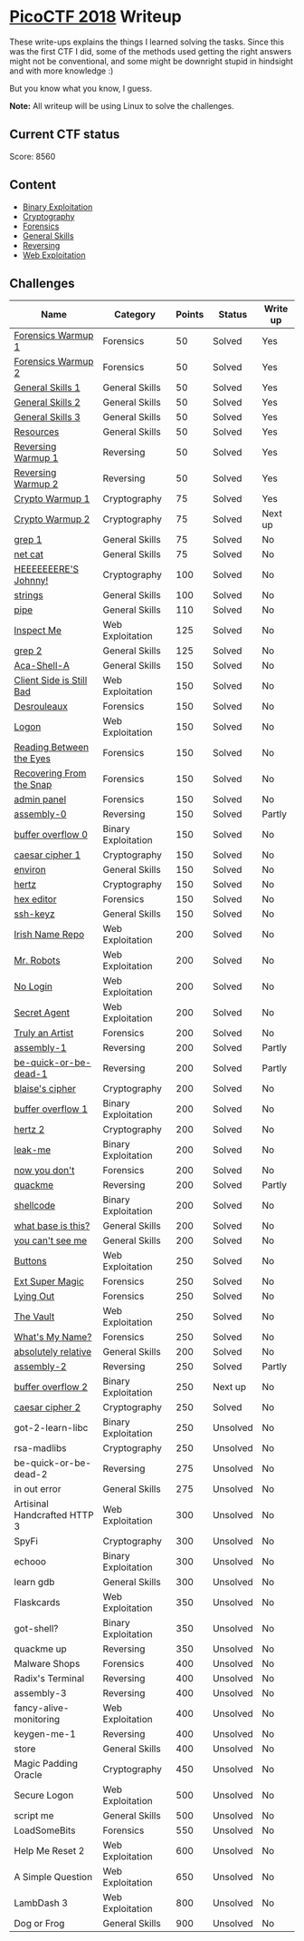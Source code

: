 # [PicoCTF 2018](https://2018game.picoctf.com/) Writeup

These write-ups explains the things I learned solving the tasks. Since this was the first CTF I did, some of the methods used getting the right answers might not be conventional, and some might be downright stupid in hindsight and with more knowledge :)

But you know what you know, I guess. 

**Note:** All writeup will be using Linux to solve the challenges.  


## Current CTF status

Score: 8560


## Content
- [Binary Exploitation](./Binary%20Exploitation)
- [Cryptography](./Cryptography)
- [Forensics](./Forensics)
- [General Skills](./General%20Skills)
- [Reversing](./Reversing)
- [Web Exploitation](./Web%20Exploitation)


## Challenges

|Name|Category|Points|Status|Write up
|-|-|-|-|-|
|[Forensics Warmup 1](Forensics/Forensics%20Warmup%201)|Forensics|50|Solved|Yes|
|[Forensics Warmup 2](Forensics/Forensics%20Warmup%202)|Forensics|50|Solved|Yes|
|[General Skills 1](General%20Skills/General%20Warmup%201)|General Skills|50|Solved|Yes|
|[General Skills 2](General%20Skills/General%20Warmup%202)|General Skills|50|Solved|Yes|
|[General Skills 3](General%20Skills/General%20Warmup%203)|General Skills|50|Solved|Yes|
|[Resources](General%20Skills/Resources)|General Skills|50|Solved|Yes|
|[Reversing Warmup 1](Reversing/Reversing%20Warmup%201)|Reversing|50|Solved|Yes|
|[Reversing Warmup 2](Reversing/Reversing%20Warmup%202)|Reversing|50|Solved|Yes|
|[Crypto Warmup 1](Cryptography/Crypto%20Warmup%201)|Cryptography|75|Solved|Yes|
|[Crypto Warmup 2](Cryptography/Crypto%20Warmup%202)|Cryptography|75|Solved|Next up|
|[grep 1](General%20Skills/grep%201)|General Skills|75|Solved|No|
|[net cat](General%20Skills/net%20cat)|General Skills|75|Solved|No|
|[HEEEEEEERE'S Johnny!](Cryptography/HEEEEEEERE%27S%20Johnny!)|Cryptography|100|Solved|No|
|[strings](General%20Skills/strings)|General Skills|100|Solved|No|
|[pipe](General%20Skills/pipe)|General Skills|110|Solved|No|
|[Inspect Me](Web%20Exploitation/Inspect%20Me)|Web Exploitation|125|Solved|No|
|[grep 2](General%20Skills/grep%202)|General Skills|125|Solved|No|
|[Aca-Shell-A](General%20Skills/Aca-Shell-A)|General Skills|150|Solved|No|
|[Client Side is Still Bad](Web%20Exploitation/Client%20Side%20is%20Still%20Bad)|Web Exploitation|150|Solved|No|
|[Desrouleaux](Forensics/Desrouleaux)|Forensics|150|Solved|No|
|[Logon](Web%20Exploitation/Logon)|Web Exploitation|150|Solved|No|
|[Reading Between the Eyes](Forensics/Reading%20Between%20the%20Eyes)|Forensics|150|Solved|No|
|[Recovering From the Snap](Forensics/Recovering%20From%20the%20Snap)|Forensics|150|Solved|No|
|[admin panel](Forensics/admin%20panel)|Forensics|150|Solved|No|
|[assembly-0](Reversing/assembly-0)|Reversing|150|Solved|Partly|
|[buffer overflow 0](Binary%20Exploitation/buffer%20overflow%200)|Binary Exploitation|150|Solved|No|
|[caesar cipher 1](Cryptography/caesar%20cipher%201)|Cryptography|150|Solved|No|
|[environ](General%20Skills/environ)|General Skills|150|Solved|No|
|[hertz](Cryptography/hertz)|Cryptography|150|Solved|No|
|[hex editor](Forensics/hex%20editor)|Forensics|150|Solved|No|
|[ssh-keyz](General%20Skills/ssh-keyz)|General Skills|150|Solved|No|
|[Irish Name Repo](Web%20Exploitation/Irish%20Name%20Repo)|Web Exploitation|200|Solved|No|
|[Mr. Robots](Web%20Exploitation/Mr.%20Robots)|Web Exploitation|200|Solved|No|
|[No Login](Web%20Exploitation/No%20Login)|Web Exploitation|200|Solved|No|
|[Secret Agent](Web%20Exploitation/Secret%20Agent)|Web Exploitation|200|Solved|No|
|[Truly an Artist](Forensics/Truly%20an%20Artist)|Forensics|200|Solved|No|
|[assembly-1](Reversing/assembly-1)|Reversing|200|Solved|Partly|
|[be-quick-or-be-dead-1](Reversing/be-quick-or-be-dead-1)|Reversing|200|Solved|Partly|
|[blaise's cipher](Cryptography/blaise%27s%20cipher)|Cryptography|200|Solved|No|
|[buffer overflow 1](Binary%20Exploitation/buffer%20overflow%201)|Binary Exploitation|200|Solved|No|
|[hertz 2](Cryptography/hertz%202)|Cryptography|200|Solved|No|
|[leak-me](Binary%20Exploitation/leak-me)|Binary Exploitation|200|Solved|No|
|[now you don't](Forensics/now%20you%20don%27t)|Forensics|200|Solved|No|
|[quackme](Reversing/quackme)|Reversing|200|Solved|Partly|
|[shellcode](Binary%20Exploitation/shellcode)|Binary Exploitation|200|Solved|No|
|[what base is this?](General%20Skills/what%20base%20is%20this)|General Skills|200|Solved|No|
|[you can't see me](General%20Skills/you%20can%27t%20see%20me)|General Skills|200|Solved|No|
|[Buttons](Web%20Exploitation/Buttons)|Web Exploitation|250|Solved|No|
|[Ext Super Magic](Forensics/Ext%20Super%20Magic)|Forensics|250|Solved|No|
|[Lying Out](Forensics/Lying%20Out)|Forensics|250|Solved|No|
|[The Vault](Web%20Exploitation/The%20Vault)|Web Exploitation|250|Solved|No|
|[What's My Name?](Forensics/What%27s%20My%20Name)|Forensics|250|Solved|No|
|[absolutely relative](General%20Skills/absolutely%20relative)|General Skills|200|Solved|No|
|[assembly-2](Reversing/assembly-2)|Reversing|250|Solved|Partly|
|[buffer overflow 2](Binary%20Exploitation/buffer%20overflow%202)|Binary Exploitation|250|Next up|No|
|[caesar cipher 2](Cryptography/caesar%20cipher%202)|Cryptography|250|Solved|No|
|got-2-learn-libc|Binary Exploitation|250|Unsolved|No|
|rsa-madlibs|Cryptography|250|Unsolved|No|
|be-quick-or-be-dead-2|Reversing|275|Unsolved|No|
|in out error|General Skills|275|Unsolved|No|
|Artisinal Handcrafted HTTP 3|Web Exploitation|300|Unsolved|No|
|SpyFi|Cryptography|300|Unsolved|No|
|echooo|Binary Exploitation|300|Unsolved|No|
|learn gdb|General Skills|300|Unsolved|No|
|Flaskcards|Web Exploitation|350|Unsolved|No|
|got-shell?|Binary Exploitation|350|Unsolved|No|
|quackme up|Reversing|350|Unsolved|No|
|Malware Shops|Forensics|400|Unsolved|No|
|Radix's Terminal|Reversing|400|Unsolved|No|
|assembly-3|Reversing|400|Unsolved|No| 
|fancy-alive-monitoring|Web Exploitation|400|Unsolved|No|
|keygen-me-1|Reversing|400|Unsolved|No|
|store|General Skills|400|Unsolved|No|
|Magic Padding Oracle|Cryptography|450|Unsolved|No|
|Secure Logon|Web Exploitation|500|Unsolved|No| 
|script me|General Skills|500|Unsolved|No|
|LoadSomeBits|Forensics|550|Unsolved|No|
|Help Me Reset 2|Web Exploitation|600|Unsolved|No|
|A Simple Question|Web Exploitation|650|Unsolved|No|
|LambDash 3|Web Exploitation|800|Unsolved|No|
|Dog or Frog|General Skills|900|Unsolved|No|
